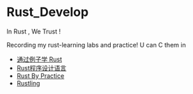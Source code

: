 # Rust_Develop
 In Rust , We Trust !

Recording my rust-learning labs and practice!
U can C them in 
- [通过例子学 Rust](https://rustwiki.org/zh-CN/rust-by-example/)
- [Rust程序设计语言](https://rustwiki.org/zh-CN/book/title-page.html)
- [Rust By Practice](https://zh.practice.rs/why-exercise.html)
- [Rustling](https://github.com/rust-lang/rustlings)